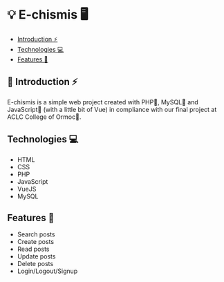 # :bulb: E-chismis :desktop_computer:

- [Introduction ⚡️](#introduction)
- [Technologies :computer:](#technologies)
- [Features 🎯](#features)

## :bookmark: Introduction ⚡️ 

E-chismis is a simple web project created with PHP:elephant:, MySQL:floppy_disk: and JavaScript:memo: (with a little bit of Vue) in compliance with our final project at ACLC College of Ormoc:school:.

## Technologies :computer:

- HTML
- CSS
- PHP
- JavaScript
- VueJS
- MySQL

## Features 🎯

- Search posts 
- Create posts
- Read posts
- Update posts
- Delete posts
- Login/Logout/Signup
